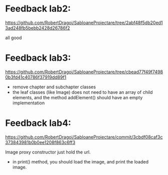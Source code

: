 # Feedback lab2:
https://github.com/RobertDragoi/SabloaneProiectare/tree/2abf48f5db20ed13ad248fb5bebb2428d26786f2

all good

# Feedback lab3:
https://github.com/RobertDragoi/SabloaneProiectare/tree/cbead77f49f74980b3fd41c40786f37919dd89f1

- remove chapter and subchapter classes
- the leaf classes (like Image) does not need to have an array of child elements, and the method addElement() should have an empty implementation

# Feedback lab4:
https://github.com/RobertDragoi/SabloaneProiectare/commit/3cbdf08caf3c373843981b0b0ee1208f863c6ff3

Image proxy constructor just hold the url.
- in print() method, you should load the image, and print the loaded image.
